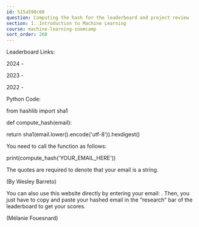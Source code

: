 ```yaml
---
id: 515a590c60
question: Computing the hash for the leaderboard and project review
section: 1. Introduction to Machine Learning
course: machine-learning-zoomcamp
sort_order: 260
---
```


Leaderboard Links:

2024 -

2023 -

2022 -

Python Code:

from hashlib import sha1

def compute_hash(email):

return sha1(email.lower().encode('utf-8')).hexdigest()

You need to call the function as follows:

print(compute_hash('YOUR_EMAIL_HERE'))

The quotes are required to denote that your email is a string.

(By Wesley Barreto)

You can also use this website directly by entering your email: . Then, you just have to copy and paste your hashed email in the “research” bar of the leaderboard to get your scores.

(Mélanie Fouesnard)

